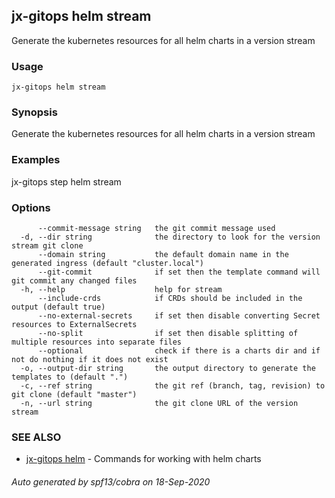 ## jx-gitops helm stream

Generate the kubernetes resources for all helm charts in a version stream

### Usage

```
jx-gitops helm stream
```

### Synopsis

Generate the kubernetes resources for all helm charts in a version stream

### Examples

  jx-gitops step helm stream

### Options

```
      --commit-message string   the git commit message used
  -d, --dir string              the directory to look for the version stream git clone
      --domain string           the default domain name in the generated ingress (default "cluster.local")
      --git-commit              if set then the template command will git commit any changed files
  -h, --help                    help for stream
      --include-crds            if CRDs should be included in the output (default true)
      --no-external-secrets     if set then disable converting Secret resources to ExternalSecrets
      --no-split                if set then disable splitting of multiple resources into separate files
      --optional                check if there is a charts dir and if not do nothing if it does not exist
  -o, --output-dir string       the output directory to generate the templates to (default ".")
  -c, --ref string              the git ref (branch, tag, revision) to git clone (default "master")
  -n, --url string              the git clone URL of the version stream
```

### SEE ALSO

* [jx-gitops helm](jx-gitops_helm.md)	 - Commands for working with helm charts

###### Auto generated by spf13/cobra on 18-Sep-2020
